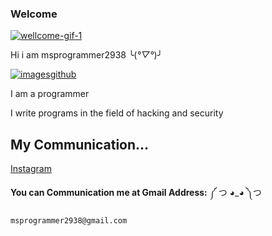 ### Welcome
[![wellcome-gif-1](https://user-images.githubusercontent.com/78996423/115946188-cf20fe00-a4d4-11eb-811a-4b9d8f91fa34.gif)](https://github.com/msprogrammer2938)

Hi i am msprogrammer2938 ╰(*°▽°*)╯

[![images](https://user-images.githubusercontent.com/78996423/112989844-96faf980-917a-11eb-8bf2-ad6ac89ac9b9.png)](https://github.com/msprogrammer2938)[github](https://github.com/msprogrammer2938)


I am a programmer 

I write programs in the field of hacking and security

## My Communication...
[Instagram](https://instagram.com/programmer2938/)

**You can Communication me at Gmail Address:** ༼ つ ◕_◕ ༽つ 
```
msprogrammer2938@gmail.com
```
